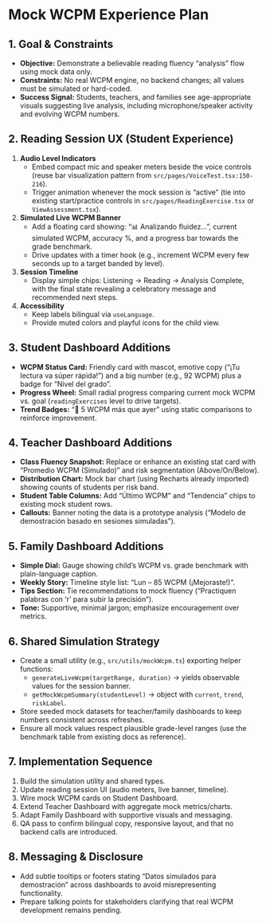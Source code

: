 # Mock WCPM Experience Plan

## 1. Goal & Constraints
- **Objective:** Demonstrate a believable reading fluency “analysis” flow using mock data only.
- **Constraints:** No real WCPM engine, no backend changes; all values must be simulated or hard-coded.
- **Success Signal:** Students, teachers, and families see age-appropriate visuals suggesting live analysis, including microphone/speaker activity and evolving WCPM numbers.

## 2. Reading Session UX (Student Experience)
1. **Audio Level Indicators**
   - Embed compact mic and speaker meters beside the voice controls (reuse bar visualization pattern from `src/pages/VoiceTest.tsx:150-216`).
   - Trigger animation whenever the mock session is “active” (tie into existing start/practice controls in `src/pages/ReadingExercise.tsx` or `ViewAssessment.tsx`).
2. **Simulated Live WCPM Banner**
   - Add a floating card showing: “📊 Analizando fluidez…”, current simulated WCPM, accuracy %, and a progress bar towards the grade benchmark.
   - Drive updates with a timer hook (e.g., increment WCPM every few seconds up to a target banded by level).
3. **Session Timeline**
   - Display simple chips: Listening → Reading → Analysis Complete, with the final state revealing a celebratory message and recommended next steps.
4. **Accessibility**
   - Keep labels bilingual via `useLanguage`.
   - Provide muted colors and playful icons for the child view.

## 3. Student Dashboard Additions
- **WCPM Status Card:** Friendly card with mascot, emotive copy (“¡Tu lectura va súper rápida!”) and a big number (e.g., 92 WCPM) plus a badge for “Nivel del grado”.
- **Progress Wheel:** Small radial progress comparing current mock WCPM vs. goal (`readingExercises` level to drive targets).
- **Trend Badges:** “🔺 5 WCPM más que ayer” using static comparisons to reinforce improvement.

## 4. Teacher Dashboard Additions
- **Class Fluency Snapshot:** Replace or enhance an existing stat card with “Promedio WCPM (Simulado)” and risk segmentation (Above/On/Below).
- **Distribution Chart:** Mock bar chart (using Recharts already imported) showing counts of students per risk band.
- **Student Table Columns:** Add “Último WCPM” and “Tendencia” chips to existing mock student rows.
- **Callouts:** Banner noting the data is a prototype analysis (“Modelo de demostración basado en sesiones simuladas”).

## 5. Family Dashboard Additions
- **Simple Dial:** Gauge showing child’s WCPM vs. grade benchmark with plain-language caption.
- **Weekly Story:** Timeline style list: “Lun – 85 WCPM (¡Mejoraste!)”.
- **Tips Section:** Tie recommendations to mock fluency (“Practiquen palabras con ‘r’ para subir la precisión”).
- **Tone:** Supportive, minimal jargon; emphasize encouragement over metrics.

## 6. Shared Simulation Strategy
- Create a small utility (e.g., `src/utils/mockWcpm.ts`) exporting helper functions:
  - `generateLiveWcpm(targetRange, duration)` → yields observable values for the session banner.
  - `getMockWcpmSummary(studentLevel)` → object with `current`, `trend`, `riskLabel`.
- Store seeded mock datasets for teacher/family dashboards to keep numbers consistent across refreshes.
- Ensure all mock values respect plausible grade-level ranges (use the benchmark table from existing docs as reference).

## 7. Implementation Sequence
1. Build the simulation utility and shared types.
2. Update reading session UI (audio meters, live banner, timeline).
3. Wire mock WCPM cards on Student Dashboard.
4. Extend Teacher Dashboard with aggregate mock metrics/charts.
5. Adapt Family Dashboard with supportive visuals and messaging.
6. QA pass to confirm bilingual copy, responsive layout, and that no backend calls are introduced.

## 8. Messaging & Disclosure
- Add subtle tooltips or footers stating “Datos simulados para demostración” across dashboards to avoid misrepresenting functionality.
- Prepare talking points for stakeholders clarifying that real WCPM development remains pending.

